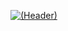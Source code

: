 [![(Header)](https://repository-images.githubusercontent.com/588181932/e36ec678-7984-4cdd-8e4c-a3932772ff8e)](https://github.com/Ruzmat-dev)